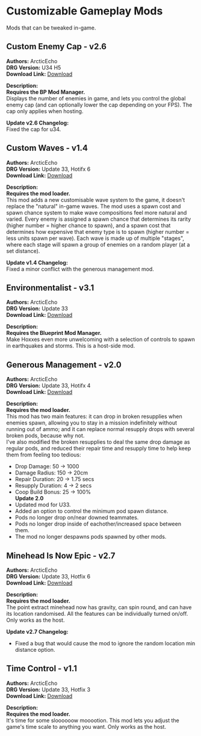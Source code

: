 # Customizable Gameplay Mods

Mods that can be tweaked in-game.

<!-- mod list -->

## Custom Enemy Cap - v2.6
**Authors:** ArcticEcho  
**DRG Version:** U34 H5  
**Download Link:** [Download](https://github.com/ArcticEcho/DRG-Mods/raw/dca6231057be537c92bac6d1d1905fe305c9cc5e/Gameplay/Customizable%20tweaks/Custom%20Enemy%20Cap%20-%20V2.6%20_P.pak)  

**Description:**  
**Requires the BP Mod Manager.**  
Displays the number of enemies in game, and lets you control the global enemy cap (and can optionally lower the cap depending on your FPS). The cap only applies when hosting.

**Update v2.6 Changelog:**  
Fixed the cap for u34.

## Custom Waves - v1.4
**Authors:** ArcticEcho  
**DRG Version:** Update 33, Hotifx 6  
**Download Link:** [Download](https://github.com/ArcticEcho/DRG-Mods/raw/a822a01a4174c1de2f511549a34eedcf26093bbe/Gameplay/Customizable%20tweaks/Custom%20Waves%20-%20V1.4%20_P.pak)  

**Description:**  
**Requires the mod loader.**  
This mod adds a new customisable wave system to the game, it doesn't replace the "natural" in-game waves. The mod uses a spawn cost and spawn chance system to make wave compositions feel more natural and varied. Every enemy is assigned a spawn chance that determines its rarity (higher number = higher chance to spawn), and a spawn cost that determines how expensive that enemy type is to spawn (higher number = less units spawn per wave). Each wave is made up of multiple "stages", where each stage will spawn a group of enemies on a random player (at a set distance).

**Update v1.4 Changelog:**  
Fixed a minor conflict with the generous management mod.

## Environmentalist - v3.1
**Authors:** ArcticEcho  
**DRG Version:** Update 33  
**Download Link:** [Download](https://github.com/ArcticEcho/DRG-Mods/raw/6450d4296b8ff471c1535a452545520018ad3a7a/Gameplay/Customizable%20tweaks/Environmentalist%20-%20V3.1%20_P.pak)  

**Description:**  
**Requires the Blueprint Mod Manager.**  
Make Hoxxes even more unwelcoming with a selection of controls to spawn in earthquakes and storms. This is a host-side mod.

## Generous Management - v2.0
**Authors:** ArcticEcho  
**DRG Version:** Update 33, Hotifx 4  
**Download Link:** [Download](https://github.com/ArcticEcho/DRG-Mods/raw/98eebae77830a1d2edf4515d13eb6bc1b8a31b4a/Gameplay/Customizable%20tweaks/Generous%20Management%20-%20V2.0%20_P.pak)  

**Description:**  
**Requires the mod loader.**  
This mod has two main features: it can drop in broken resupplies when enemies spawn, allowing you to stay in a mission indefinitely without running out of ammo; and it can replace normal resupply drops with several broken pods, because why not.  
I've also modified the broken resupplies to deal the same drop damage as regular pods, and reduced their repair time and resupply time to help keep them from feeling too tedious:  
 - Drop Damage: 50 -> 1000  
 - Damage Radius: 150 -> 20cm  
 - Repair Duration: 20 -> 1.75 secs  
 - Resupply Duration: 4 -> 2 secs  
 - Coop Build Bonus: 25 -> 100%  
**Update 2.0**  
 - Updated mod for U33.  
 - Added an option to control the minimum pod spawn distance.  
 - Pods no longer drop on/near downed teammates.  
 - Pods no longer drop inside of eachother/increased space between them.  
 - The mod no longer despawns pods spawned by other mods.

## Minehead Is Now Epic - v2.7
**Authors:** ArcticEcho  
**DRG Version:** Update 33, Hotfix 6  
**Download Link:** [Download](https://github.com/ArcticEcho/DRG-Mods/raw/d7626e2d8975bfd79af91b80fdd976a894c684c6/Gameplay/Customizable%20tweaks/Minehead%20Is%20Now%20Epic%20-%20V2.7%20_P.pak)  

**Description:**  
**Requires the mod loader.**  
The point extract minehead now has gravity, can spin round, and can have its location randomised. All the features can be individually turned on/off. Only works as the host.

**Update v2.7 Changelog:**  
- Fixed a bug that would cause the mod to ignore the random location min distance option.

## Time Control - v1.1
**Authors:** ArcticEcho  
**DRG Version:** Update 33, Hotfix 3  
**Download Link:** [Download](https://github.com/ArcticEcho/DRG-Mods/raw/ed94f652e2686192bf7fa02c235e3402e8d60b4a/Gameplay/Customizable%20tweaks/Time%20Control%20-%20V1.1%20_P.pak)  

**Description:**  
**Requires the mod loader.**  
It's time for some sloooooow mooootion. This mod lets you adjust the game's time scale to anything you want. Only works as the host.